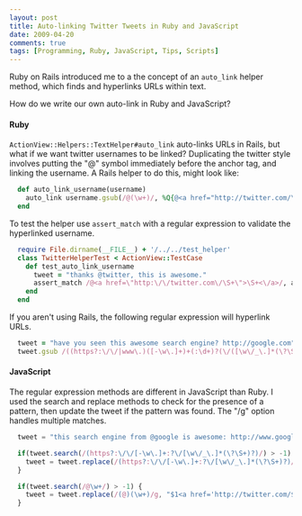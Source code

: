 ```yaml
---
layout: post
title: Auto-linking Twitter Tweets in Ruby and JavaScript
date: 2009-04-20
comments: true
tags: [Programming, Ruby, JavaScript, Tips, Scripts]
---
```


Ruby on Rails introduced me to a the concept of an `auto_link` helper method, which finds and hyperlinks URLs within text.

How do we write our own auto-link in Ruby and JavaScript?

#### Ruby

`ActionView::Helpers::TextHelper#auto_link` auto-links URLs in Rails, but what if we want twitter usernames to be linked? Duplicating the twitter style involves putting the "@" symbol immediately before the anchor tag, and linking the username. A Rails helper to do this, might look like:

``` ruby
  def auto_link_username(username)
    auto_link username.gsub(/@(\w+)/, %Q{@<a href="http://twitter.com/\\1">\\1</a>})
  end
```   

To test the helper use `assert_match` with a regular expression to validate the hyperlinked username.

``` ruby
  require File.dirname(__FILE__) + '/../../test_helper'
  class TwitterHelperTest < ActionView::TestCase
    def test_auto_link_username
      tweet = "thanks @twitter, this is awesome."
      assert_match /@<a href=\"http:\/\/twitter.com\/\S+\">\S+<\/a>/, auto_link_username tweet
    end
  end
```

If you aren't using Rails, the following regular expression will hyperlink URLs.

``` ruby
  tweet = "have you seen this awesome search engine? http://google.com"
  tweet.gsub /((https?:\/\/|www\.)([-\w\.]+)+(:\d+)?(\/([\w\/_\.]*(\?\S+)?)?)?)/, %Q{<a href="\\1">\\1</a>}
```

#### JavaScript

The regular expression methods are different in JavaScript than Ruby. I used the search and replace methods to check for the presence of a pattern, then update the tweet if the pattern was found. The "/g" option handles multiple matches.

``` javascript
  tweet = "this search engine from @google is awesome: http://www.google.com";

  if(tweet.search(/(https?:\/\/[-\w\.]+:?\/[\w\/_\.]*(\?\S+)?)/) > -1) {
    tweet = tweet.replace(/(https?:\/\/[-\w\.]+:?\/[\w\/_\.]*(\?\S+)?)/, "<a href='$1'>$1</a>")
  }

  if(tweet.search(/@\w+/) > -1) {
    tweet = tweet.replace(/(@)(\w+)/g, "$1<a href='http://twitter.com/$2'>$2</a>");
  }
```
